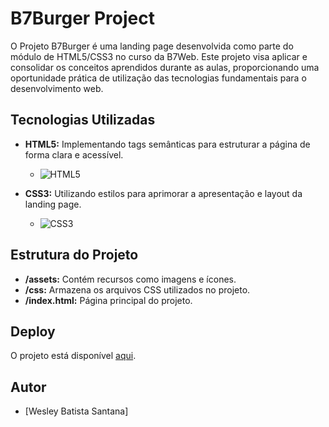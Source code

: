 # B7Burger Project

O Projeto B7Burger é uma landing page desenvolvida como parte do módulo de HTML5/CSS3 no curso da B7Web. Este projeto visa aplicar e consolidar os conceitos aprendidos durante as aulas, proporcionando uma oportunidade prática de utilização das tecnologias fundamentais para o desenvolvimento web.


## Tecnologias Utilizadas

- **HTML5:** Implementando tags semânticas para estruturar a página de forma clara e acessível.
  - ![HTML5](https://img.shields.io/badge/HTML5-E34F26?style=for-the-badge&logo=html5&logoColor=white)

- **CSS3:** Utilizando estilos para aprimorar a apresentação e layout da landing page.
  - ![CSS3](https://img.shields.io/badge/CSS3-1572B6?style=for-the-badge&logo=css3&logoColor=white)

## Estrutura do Projeto

- **/assets:** Contém recursos como imagens e ícones.
- **/css:** Armazena os arquivos CSS utilizados no projeto.
- **/index.html:** Página principal do projeto.


## Deploy

O projeto está disponível [aqui](#inserir-link-do-deploy).

## Autor

- [Wesley Batista Santana]
